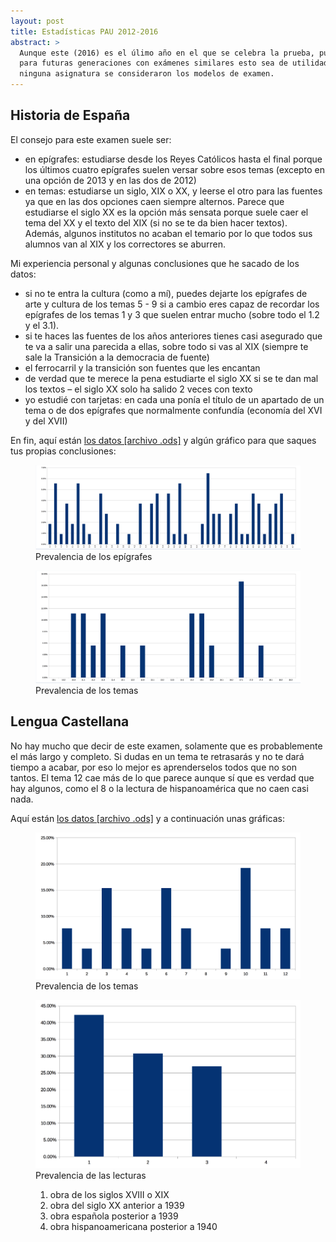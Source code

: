 ```yaml
---
layout: post
title: Estadísticas PAU 2012-2016
abstract: >
  Aunque este (2016) es el úlimo año en el que se celebra la prueba, puede que
  para futuras generaciones con exámenes similares esto sea de utilidad. Para
  ninguna asignatura se consideraron los modelos de examen.
---
```


## Historia de España

El consejo para este examen suele ser:

* en epígrafes: estudiarse desde los Reyes Católicos hasta el final porque los
    últimos cuatro epígrafes suelen versar sobre esos temas (excepto en una
    opción de 2013 y en las dos de 2012)
* en temas: estudiarse un siglo, XIX o XX, y leerse el otro para las fuentes ya
    que en las dos opciones caen siempre alternos. Parece que estudiarse el
    siglo XX es la opción más sensata porque suele caer el tema del XX y el
    texto del XIX (si no se te da bien hacer textos). Además, algunos institutos
    no acaban el temario por lo que todos sus alumnos van al XIX y los
    correctores se aburren.

Mi experiencia personal y algunas conclusiones que he sacado de los datos:

* si no te entra la cultura (como a mí), puedes dejarte los epígrafes de arte y
    cultura de los temas 5 - 9 si a cambio eres capaz de recordar los epígrafes
    de los temas 1 y 3 que suelen entrar mucho (sobre todo el 1.2 y el 3.1).
* si te haces las fuentes de los años anteriores tienes casi asegurado que te va
    a salir una parecida a ellas, sobre todo si vas al XIX (siempre te sale la
    Transición a la democracia de fuente)
* el ferrocarril y la transición son fuentes que les encantan
* de verdad que te merece la pena estudiarte el siglo XX si se te dan mal los
    textos – el siglo XX solo ha salido 2 veces con texto
* yo estudié con tarjetas: en cada una ponía el título de un apartado de un tema
    o de dos epígrafes que normalmente confundía (economía del XVI y del XVII)

En fin, aquí están [los datos [archivo .ods]](/docs/2016/estadisticas-pau-he.ods) y algún
gráfico para que saques tus propias conclusiones:

<figure>
  <a href="/img/posts/2016/prevalencia-epigrafes.png">
  <img alt="gráfico de barras de los epígrafes" src="/img/posts/2016/prevalencia-epigrafes.png">
  </a>
  <figcaption>Prevalencia de los epígrafes</figcaption>
</figure>

<figure>
  <a href="/img/posts/2016/prevalencia-temas.png">
  <img alt="gráfico de barras de los temas" src="/img/posts/2016/prevalencia-temas.png">
  </a>
  <figcaption>Prevalencia de los temas</figcaption>
</figure>


## Lengua Castellana

No hay mucho que decir de este examen, solamente que es probablemente el más
largo y completo. Si dudas en un tema te retrasarás y no te dará tiempo a
acabar, por eso lo mejor es aprenderselos todos que no son tantos. El tema 12
cae más de lo que parece aunque sí que es verdad que hay algunos, como el 8 o la
lectura de hispanoamérica que no caen casi nada.

Aquí están [los datos [archivo .ods]](/docs/2016/estadisticas-pau-len.ods) y a
continuación unas gráficas:

<figure>
  <a href="/img/posts/2016/prevalencia-len-temas.png">
  <img alt="gráfico de barras de los temas"
  src="/img/posts/2016/prevalencia-len-temas.png">
  </a>
  <figcaption>Prevalencia de los temas</figcaption>
</figure>

<figure>
  <a href="/img/posts/2016/prevalencia-len-lecturas.png">
  <img src="/img/posts/2016/prevalencia-len-lecturas.png" alt="gráfico de barras
  de las lecturas">
  </a>
  <figcaption>Prevalencia de las lecturas
    <ol>
      <li>obra de los siglos XVIII o XIX</li>
      <li>obra del siglo XX anterior a 1939</li>
      <li>obra española posterior a 1939</li>
      <li>obra hispanoamericana posterior a 1940</li>
    </ol>
  </figcaption>
</figure>

